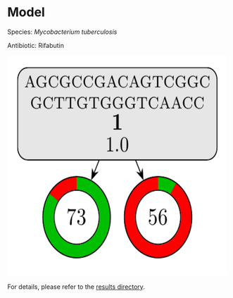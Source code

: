 
# Model

Species: *Mycobacterium tuberculosis*

Antibiotic: Rifabutin

<img src="./model.png" width=500 height=500 />

For details, please refer to the [results directory](../../../../../results/cart_b/mycobacterium%20tuberculosis/rifabutin/repeat_9/).

